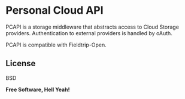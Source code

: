 Personal Cloud API
==================

PCAPI is a storage middleware that abstracts access to Cloud Storage providers. Authentication to external providers is handled by oAuth.

PCAPI is compatible with Fieldtrip-Open.


License
----

BSD


**Free Software, Hell Yeah!**
